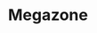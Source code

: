 ---
title: Megazone
layout: deck
era: 2011
description: 1st Place 2011 World Championships - Juniors - Gustavo Wada
links:
  - href: https://bulbapedia.bulbagarden.net/wiki/Megazone_(TCG)
    title: Bulbapedia
cards:
  pokemon:
    - name: Magnezone
      set: TM
      number: 96
      quantity: 3
    - name: Magneton
      set: TM
      number: 43
      quantity: 2
    - name: Magnemite
      set: TM
      number: 68
      quantity: 3
    - name: Yanmega
      set: TM
      number: 98
      quantity: 3
    - name: Yanma
      set: TM
      number: 84
      quantity: 4
    - name: Kingdra
      set: UL
      number: 85
      quantity: 2
    - name: Seadra
      set: UL
      number: 40
      quantity: 1
    - name: Horsea
      set: UL
      number: 49
      quantity: 2
    - name: Tyrogue
      set: HS
      number: 33
      quantity: 1
    - name: Cleffa
      set: CL
      number: 24
      quantity: 1
    - name: Pachirisu
      set: CL
      number: 18
      quantity: 1
  trainers:
    - name: Switch
      set: BLW
      number: 104
      quantity: 1
    - name: Copycat
      set: CL
      number: 77
      quantity: 2
    - name: Rare Candy
      set: UL
      number: 82
      quantity: 3
    - name: Pokémon Collector
      set: HS
      number: 97
      quantity: 4
    - name: Pokémon Communication
      set: BLW
      number: 99
      quantity: 4
    - name: Pokémon Reversal
      set: HS
      number: 99
      quantity: 4
    - name: Professor Oak's New Theory
      set: HS
      number: 101
      quantity: 3
    - name: Junk Arm
      set: TM
      number: 87
      quantity: 3
    - name: Judge
      set: UL
      number: 78
      quantity: 3
  energy:
    - name: Lightning Energy
      set: HS
      number: 118
      quantity: 10
---